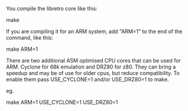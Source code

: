 You compile the libretro core like this:

make

If you are compiling it for an ARM system, add "ARM=1" to the end of the
command, like this:

make ARM=1

There are two additional ASM optimised CPU cores that can be used for
ARM. Cyclone for 68k emulation and DRZ80 for z80. They can bring a
speedup and may be of use for older cpus, but reduce compatibility.
To enable them pass USE_CYCLONE=1 and/or USE_DRZ80=1 to make.

eg.

make ARM=1 USE_CYCLONE=1 USE_DRZ80=1
 
